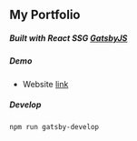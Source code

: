 ## My Portfolio

##### Built with React SSG [GatsbyJS](https://www.gatsbyjs.org/) 

##### Demo
- Website [link](http://lh.now.sh)

##### Develop
``npm run gatsby-develop``


